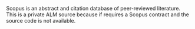 Scopus is an abstract and citation database of peer-reviewed literature. This is a private ALM source because if requires a Scopus contract and the source code is not available.
